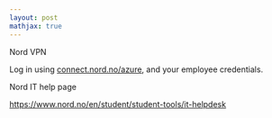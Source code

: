 ```yaml
---
layout: post
mathjax: true
---
```

Nord VPN

Log in using [connect.nord.no/azure](http://connect.nord.no/azure), and your employee credentials.



Nord IT help page

https://www.nord.no/en/student/student-tools/it-helpdesk

